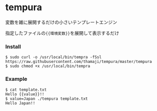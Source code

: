 tempura
====

変数を雑に展開するだけの小さいテンプレートエンジン

指定したファイルの`{{環境変数}}`を展開して表示するだけ

### Install

```
$ sudo curl -o /usr/local/bin/tempra -fSsl https://raw.githubusercontent.com/thamaji/tempura/master/tempura
$ sudo chmod +x /usr/local/bin/tempra
```

### Example

```
$ cat template.txt 
Hello {{value}}!!
$ value=Japan ./tempura template.txt 
Hello Japan!!
```
